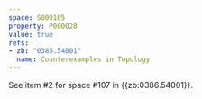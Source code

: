 ```yaml
---
space: S000105
property: P000028
value: true
refs:
- zb: "0386.54001"
  name: Counterexamples in Topology
---
```


See item #2 for space #107 in {{zb:0386.54001}}.
